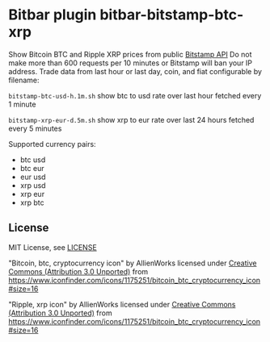 # Bitbar plugin bitbar-bitstamp-btc-xrp

Show Bitcoin BTC and Ripple XRP prices from public [Bitstamp API](https://www.bitstamp.net/api/)
Do not make more than 600 requests per 10 minutes or Bitstamp will ban your IP address.
Trade data from last hour or last day, coin, and fiat configurable by filename:

`bitstamp-btc-usd-h.1m.sh` show btc to usd rate over last hour fetched every 1 minute

`bitstamp-xrp-eur-d.5m.sh` show xrp to eur rate over last 24 hours fetched every 5 minutes

Supported currency pairs:

* btc usd
* btc eur
* eur usd
* xrp usd
* xrp eur
* xrp btc

## License

MIT License, see [LICENSE](https://github.com/elwarren/bitbar-bitstamp-btc-xrp/blob/master/LICENSE)

"Bitcoin, btc, cryptocurrency icon" by AllienWorks licensed under
[Creative Commons (Attribution 3.0 Unported)]( https://creativecommons.org/licenses/by/3.0/)
from https://www.iconfinder.com/icons/1175251/bitcoin_btc_cryptocurrency_icon#size=16

"Ripple, xrp icon" by AllienWorks licensed under
[Creative Commons (Attribution 3.0 Unported)](https://creativecommons.org/licenses/by/3.0/)
from https://www.iconfinder.com/icons/1175251/bitcoin_btc_cryptocurrency_icon#size=16

